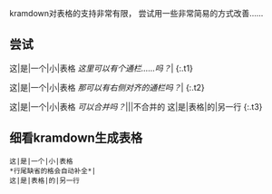 kramdown对表格的支持非常有限，
尝试用一些非常简易的方式改善……

## 尝试

这|是|一个|小|表格
_这里可以有个通栏……吗？_|
{:.t1}
<style>
.t1 tr:nth-of-type(2) td { border: 0 }
.t1 tr:nth-of-type(2) td:first-child { position: absolute }
</style>

这|是|一个|小|表格
_那可以有右侧对齐的通栏吗？_|
{:.t2}
<style>
.t2 tr:nth-of-type(2) { position: relative }
.t2 tr:nth-of-type(2) td { border: 0 }
.t2 tr:nth-of-type(2) td:first-child{
    position: absolute;
	text-align: right;
    width: 100%;
    box-sizing: border-box;
}
</style>

这|是|一个|小|表格
*可以合并吗？*|||不合并的
这|是|表格|的|另一行
{:.t3}
<style>
	.t1 tr:nth-of-type(2) td{color:red}
</style>

## 细看kramdown生成表格
```
这|是|一个|小|表格
*行尾缺省的格会自动补全*|
这|是|表格|的|另一行
```
